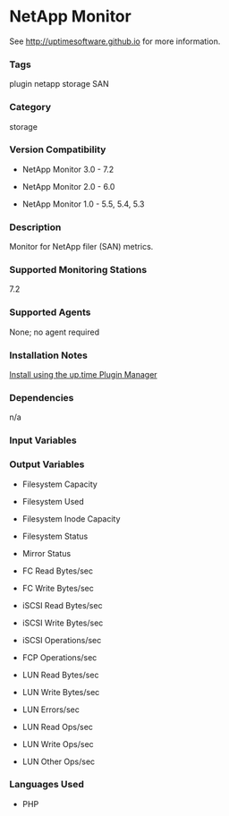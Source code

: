 # NetApp Monitor

See http://uptimesoftware.github.io for more information.

### Tags 
 plugin   netapp   storage   SAN  

### Category

storage

### Version Compatibility


  
* NetApp Monitor 3.0 - 7.2
  

  
* NetApp Monitor 2.0 - 6.0
  

  
* NetApp Monitor 1.0 - 5.5, 5.4, 5.3
  


### Description
Monitor for NetApp filer (SAN) metrics.


### Supported Monitoring Stations

7.2

### Supported Agents
None; no agent required

### Installation Notes
<p><a href="https://github.com/uptimesoftware/uptime-plugin-manager">Install using the up.time Plugin Manager</a></p>


### Dependencies
<p>n/a</p>


### Input Variables


### Output Variables


* Filesystem Capacity

* Filesystem Used

* Filesystem Inode Capacity

* Filesystem Status

* Mirror Status

* FC Read Bytes/sec

* FC Write Bytes/sec

* iSCSI Read Bytes/sec

* iSCSI Write Bytes/sec

* iSCSI Operations/sec

* FCP Operations/sec

* LUN Read Bytes/sec

* LUN Write Bytes/sec

* LUN Errors/sec

* LUN Read Ops/sec

* LUN Write Ops/sec

* LUN Other Ops/sec


### Languages Used

* PHP

